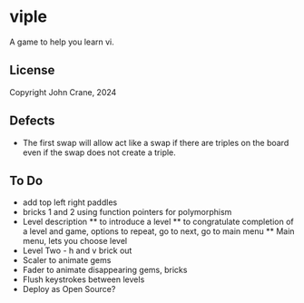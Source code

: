 # viple
A game to help you learn vi.


## License
Copyright John Crane, 2024

## Defects
* The first swap will allow act like a swap if there are triples on the board even if the swap does not create a triple.

## To Do
* add top left right paddles
* bricks 1 and 2 using function pointers for polymorphism
* Level description
** to introduce a level
** to congratulate completion of a level and game, options to repeat, go to next, go to main menu
** Main menu, lets you choose level
* Level Two - h and v brick out 
* Scaler to animate gems
* Fader to animate disappearing gems, bricks
* Flush keystrokes between levels
* Deploy as Open Source?